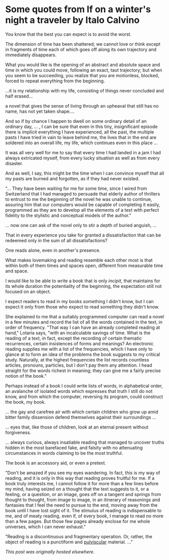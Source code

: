 # Some quotes from If on a winter's night a traveler by Italo Calvino


You know that the best you can expect is to avoid the worst.

The dimension of time has been shattered; we cannot love or think except in fragments of time each of which goes off along its own trajectory and immediately disappears.

What you would like is the opening of an abstract and absolute space and time in which you could move, following an exact, taut trajectory; but when you seem to be succeeding, you realize that you are motionless, blocked, forced to repeat everything from the beginning.

<span>...it is my relationship with my life, consisting of things never concluded and half erased...</span>

a novel that gives the sense of living through an upheaval that still has no name, has not yet taken shape....

And so if by chance I happen to dwell on some ordinary detail of an ordinary day, ... , I can be sure that even in this tiny, insignificant episode there is implicit everything I have experienced, all the past, the multiple pasts I have tried in vain to leave behind me, the lives that in the end are soldered into an overall life, my life, which continues even in this place ...

It was all very well for me to say that every time I had landed in a jam I had always extricated myself, from every lucky situation as well as from every disaster.

And as well, I say, this might be the time when I can convince myself that all my pasts are burned and forgotten, as if they had never existed.

"... They have been waiting for me for some time, since I wired from Switzerland that I had managed to persuade that elderly author of thrillers to entrust to me the beginning of the novel he was unable to continue, assuring him that our computers would be capable of completing it easily, programmed as they are to develop all the elements of a text with perfect fidelity to the stylistic and conceptual models of the author."

... now one can ask of the novel only to stir a depth of buried anguish, ...

That in every experience you take for granted a dissatisfaction that can be redeemed only in the sum of all dissatisfactions?

One reads alone, even in another's presence.

What makes lovemaking and reading resemble each other most is that within both of them times and spaces open, different from measurable time and space.

I would like to be able to write a book that is only <em>incipit</em>, that maintains for its whole duration the potentiality of the beginning,&#160;the expectation still not focused on an object.

I expect readers to read in my books something I didn't know, but I can expect it only from those who expect to read something they didn't know.

She explained to me that a suitably programmed computer can read a novel in a few minutes and record the list of all the words contained in the text, in order of frequency. "That way I can have an already completed reading at hand," Lotaria says, "with an incalculable savings of time. What is the reading of a text, in fact, except the recording of certain thematic recurrences, certain insistences of forms and meanings? An electronic reading supplies me with a list of the frequencies, which I have only to glance at to form an idea of the problems the book suggests to my critical study. Naturally, at the highest frequencies the list records countless articles, pronouns, particles, but I don't pay them any attention. I head straight for the words richest in meaning; they can give me a fairly precise notion of the book."

Perhaps instead of a book I could write lists of words, in alphabetical order, an avalanche of isolated words which expresses that truth I still do not know, and from which the computer, reversing its program, could construct the book, my book.

... the gay and carefree air with which certain children who grow up amid bitter family dissension defend themselves against their surroundings ...

... eyes that, like those of children, look at an eternal present without forgiveness.

... always curious, always insatiable reading that managed to uncover truths hidden in the most barefaced fake, and falsity with no attenuating circumstances in words claiming to be the most truthful.

The book is an accessory aid, or even a pretext.

"Don't be amazed if you see my eyes wandering. In fact, this is my way of reading, and it is only in this way that reading proves fruitful for me. If a book truly interests me, I cannot follow it for more than a few lines before my mind, having seized on a thought that the text suggests to it, or a feeling, or a question, or an image, goes off on a tangent and springs from thought to thought, from image to image, in an itinerary of reasonings and fantasies that I feel the need to pursue to the end, moving away from the book until I have lost sight of it. The stimulus of reading is&#160;indispensable&#160;to me, and of meaty reading, even if, of every book, I manage to read no more than a few pages. But those few pages already enclose for me whole universes, which I can never exhaust."

"Reading is a discontinuous and fragmentary operation. Or, rather, the object of reading is a punctiform and <a href="http://www.marthabarnette.com/learn_p.html#pulviscular">pulviscular</a> material. ..."



*This post was originally hosted elsewhere.*
